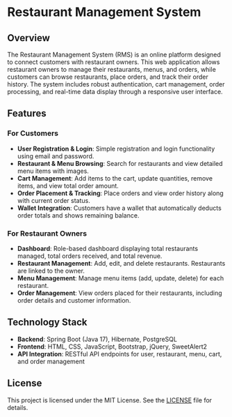 # Restaurant Management System

## Overview

The Restaurant Management System (RMS) is an online platform designed to connect customers with restaurant owners. This web application allows restaurant owners to manage their restaurants, menus, and orders, while customers can browse restaurants, place orders, and track their order history. The system includes robust authentication, cart management, order processing, and real-time data display through a responsive user interface.

## Features

### For Customers

- **User Registration & Login**: Simple registration and login functionality using email and password.
- **Restaurant & Menu Browsing**: Search for restaurants and view detailed menu items with images.
- **Cart Management**: Add items to the cart, update quantities, remove items, and view total order amount.
- **Order Placement & Tracking**: Place orders and view order history along with current order status.
- **Wallet Integration**: Customers have a wallet that automatically deducts order totals and shows remaining balance.

### For Restaurant Owners

- **Dashboard**: Role-based dashboard displaying total restaurants managed, total orders received, and total revenue.
- **Restaurant Management**: Add, edit, and delete restaurants. Restaurants are linked to the owner.
- **Menu Management**: Manage menu items (add, update, delete) for each restaurant.
- **Order Management**: View orders placed for their restaurants, including order details and customer information.

## Technology Stack

- **Backend**: Spring Boot (Java 17), Hibernate, PostgreSQL
- **Frontend**: HTML, CSS, JavaScript, Bootstrap, jQuery, SweetAlert2
- **API Integration**: RESTful API endpoints for user, restaurant, menu, cart, and order management

## License

This project is licensed under the MIT License. See the [LICENSE](LICENSE) file for details.
